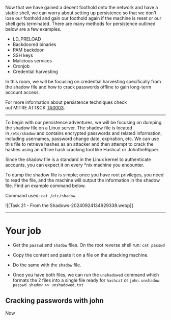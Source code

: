 Now that we have gained a decent foothold onto the network and have a stable shell, we can worry about setting up persistence so that we don't lose our foothold and gain our foothold again if the machine is reset or our shell gets terminated. There are many methods for persistence outlined below are a few examples.  

- LD_PRELOAD
- Backdoored binaries
- PAM backdoor
- SSH keys
- Malicious services
- Cronjob
- Credential harvesting

In this room, we will be focusing on credential harvesting specifically from the shadow file and how to crack passwords offline to gain long-term account access.  

For more information about persistence techniques check out MITRE ATT&CK [TA0003](https://attack.mitre.org/tactics/TA0003/).  

---

To begin with our persistence adventures, we will be focusing on dumping the shadow file on a Linux server. The shadow file is located in `/etc/shadow` and contains encrypted passwords and related information, including usernames, password change date, expiration, etc. We can use this file to retrieve hashes as an attacker and then attempt to crack the hashes using an offline hash cracking tool like Hashcat or JohntheRipper.  

Since the shadow file is a standard in the Linux kernel to authenticate accounts, you can expect it on every *nix machine you encounter.  

To dump the shadow file is simple; once you have root privileges, you need to read the file, and the machine will output the information in the shadow file. Find an example command below.  

Command used: `cat /etc/shadow`

![[Task 21 - From the Shadows-20240924134929338.webp]]


---

# Your job

- Get the `passwd` and `shadow` files.
	On the root reverse shell run:
	`cat passwd`

- Copy the content and paste it on a file on the attacking machine.
- Do the same with the `shadow` file.
- Once you have both files, we can run the `unshadowed` command which formats the 2 files into a single file ready for `hashcat` or `john`.
	`unshadow passwd shadow >> unshadowed.txt`

## Cracking passwords with john

Now 